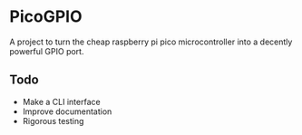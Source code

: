 # PicoGPIO

A project to turn the cheap raspberry pi pico microcontroller into a 
decently powerful GPIO port.

## Todo

- Make a CLI interface
- Improve documentation
- Rigorous testing
